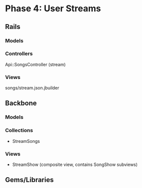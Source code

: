 # Phase 4: User Streams

## Rails
### Models

### Controllers
Api::SongsController (stream)

### Views
songs/stream.json.jbuilder

## Backbone
### Models

### Collections
* StreamSongs

### Views
* StreamShow (composite view, contains SongShow subviews)

## Gems/Libraries
